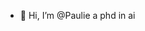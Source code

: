 - 👋 Hi, I’m @Paulie
a phd in ai

<!---
Paulie-ai/Paulie-ai is a ✨ special ✨ repository because its `README.md` (this file) appears on your GitHub profile.
You can click the Preview link to take a look at your changes.
--->
